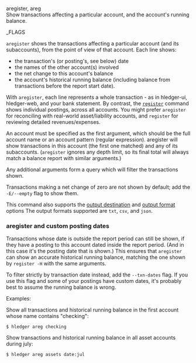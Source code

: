 aregister, areg\
Show transactions affecting a particular account, and the account's
running balance.

_FLAGS

`aregister` shows the transactions affecting a particular account
(and its subaccounts), from the point of view of that account. 
Each line shows:

- the transaction's (or posting's, see below) date
- the names of the other account(s) involved
- the net change to this account's balance
- the account's historical running balance (including balance from
  transactions before the report start date).

With `aregister`, each line represents a whole transaction - as in
hledger-ui, hledger-web, and your bank statement. By contrast, the
[`register`](#register) command shows individual postings, across all
accounts. You might prefer `aregister` for reconciling with real-world
asset/liability accounts, and `register` for reviewing detailed
revenues/expenses.

An account must be specified as the first argument, which should be
the full account name or an account pattern (regular expression).
aregister will show transactions in this account (the first one
matched) and any of its subaccounts. (`aregister` ignores any
depth limit, so its final total will always match a balance report
with similar arguments.)

Any additional arguments form a query which will filter the
transactions shown.

Transactions making a net change of zero are not shown by default;
add the `-E/--empty` flag to show them.

This command also supports the
[output destination](hledger.html#output-destination) and
[output format](hledger.html#output-format) options
The output formats supported are `txt`, `csv`, and `json`.

### aregister and custom posting dates

Transactions whose date is outside the report period can still be
shown, if they have a posting to this account dated inside the report
period. (And in this case it's the posting date that is shown.) 
This ensures that `aregister` can show an accurate historical running
balance, matching the one shown by `register -H` with the same
arguments.

To filter strictly by transaction date instead, add the `--txn-dates`
flag. If you use this flag and some of your postings have custom
dates, it's probably best to assume the running balance is wrong.

Examples:

Show all transactions and historical running balance in the first
account whose name contains "checking":
```shell
$ hledger areg checking
```

Show transactions and historical running balance in all asset accounts
during july:
```shell
$ hledger areg assets date:jul
```
